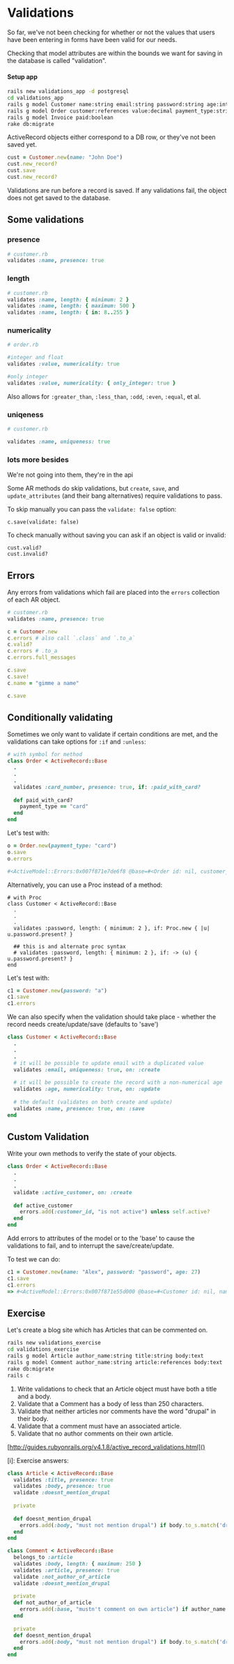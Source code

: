 # Validations

So far, we've not been checking for whether or not the values that users have been entering in forms have been valid for our needs.

Checking that model attributes are within the bounds we want for saving in the database is called "validation".

#### Setup app

```bash
rails new validations_app -d postgresql
cd validations_app
rails g model Customer name:string email:string password:string age:integer active:boolean
rails g model Order customer:references value:decimal payment_type:string card_number:string
rails g model Invoice paid:boolean
rake db:migrate
```

ActiveRecord objects either correspond to a DB row, or they've not been saved yet.

```ruby
cust = Customer.new(name: "John Doe")
cust.new_record?
cust.save
cust.new_record?
```

Validations are run before a record is saved. If any validations fail, the object does not get saved to the database.


##  Some validations

### presence

```ruby
# customer.rb
validates :name, presence: true
```

### length

```ruby
# customer.rb
validates :name, length: { minimum: 2 } 
validates :name, length: { maximum: 500 }
validates :name, length: { in: 8..255 }
```

### numericality

```ruby
# order.rb

#integer and float
validates :value, numericality: true 

#only integer
validates :value, numericality: { only_integer: true }
```

Also allows for `:greater_than`, `:less_than`, `:odd`, `:even`, `:equal`, et al.


### uniqeness

```ruby
# customer.rb

validates :name, uniqueness: true
```

### lots more besides

We're not going into them, they're in the api

Some AR methods do skip validations, but `create`, `save`, and `update_attributes` (and their bang alternatives) require validations to pass.

To skip manually you can pass the `validate: false` option:

```
c.save(validate: false)
```

To check manually without saving you can ask if an object is valid or invalid:

```
cust.valid?
cust.invalid?
```

## Errors

Any errors from validations which fail are placed into the `errors` collection of each AR object.

```ruby
# customer.rb
validates :name, presence: true

c = Customer.new
c.errors # also call `.class` and `.to_a`
c.valid?
c.errors # .to_a
c.errors.full_messages

c.save
c.save!
c.name = "gimme a name"

c.save
```

## Conditionally validating

Sometimes we only want to validate if certain conditions are met, and the validations can take options for `:if` and `:unless`:

```ruby
# with symbol for method
class Order < ActiveRecord::Base
  .
  .
  .
  validates :card_number, presence: true, if: :paid_with_card?
   
  def paid_with_card?
    payment_type == "card"
  end
end
```

Let's test with:

```ruby
o = Order.new(payment_type: "card")
o.save
o.errors

#<ActiveModel::Errors:0x007f871e7de6f8 @base=#<Order id: nil, customer_id: nil, value: nil, payment_type: "card", card_number: nil, created_at: nil, updated_at: nil>, @messages={:value=>["is not a number", "is not a number"], :card_number=>["can't be blank"]}>
```

Alternatively, you can use a Proc instead of a method:
 
```
# with Proc
class Customer < ActiveRecord::Base
  .
  . 
  .
  validates :password, length: { minimum: 2 }, if: Proc.new { |u| u.password.present? }

  ## this is and alternate proc syntax
  # validates :password, length: { minimum: 2 }, if: -> (u) { u.password.present? }
end
```

Let's test with:

```ruby
c1 = Customer.new(password: "a")
c1.save
c1.errors
```

We can also specify when the validation should take place - whether the record needs create/update/save (defaults to 'save')

```ruby
class Customer < ActiveRecord::Base
  .
  .
  .
  # it will be possible to update email with a duplicated value
  validates :email, uniqueness: true, on: :create
   
  # it will be possible to create the record with a non-numerical age
  validates :age, numericality: true, on: :update
   
  # the default (validates on both create and update)
  validates :name, presence: true, on: :save
end
```

## Custom Validation 

Write your own methods to verify the state of your objects.

```ruby
class Order < ActiveRecord::Base
  .
  .
  .
  validate :active_customer, on: :create
   
  def active_customer
    errors.add(:customer_id, "is not active") unless self.active?
  end
end
```

Add errors to attributes of the model or to the 'base' to cause the validations to fail, and to interrupt the save/create/update.

To test we can do:

```ruby 
c1 = Customer.new(name: "Alex", password: "password", age: 27)
c1.save
c1.errors
=> #<ActiveModel::Errors:0x007f871e55d000 @base=#<Customer id: nil, name: "Alex", email: nil, password: "password", age: 27, active: nil, created_at: nil, updated_at: nil>, @messages={:name=>["is too short (minimum is 8 characters)"], :customer_id=>["is not active"]}>
```

## Exercise

Let's create a blog site which has Articles that can be commented on.

```bash
rails new validations_exercise
cd validations_exercise
rails g model Article author_name:string title:string body:text
rails g model Comment author_name:string article:references body:text
rake db:migrate
rails c
```

1. Write validations to check that an Article object must have both a title and a body.
2. Validate that a Comment has a body of less than 250 characters.
3. Validate that neither articles nor comments have the word "drupal" in their body.
4. Validate that a comment must have an associated article. 
5. Validate that no author comments on their own article.

[http://guides.rubyonrails.org/v4.1.8/active_record_validations.html]()


[i]: Exercise answers:

```ruby
class Article < ActiveRecord::Base
  validates :title, presence: true
  validates :body, presence: true
  validate :doesnt_mention_drupal
  
  private
  
  def doesnt_mention_drupal
    errors.add(:body, "must not mention drupal") if body.to_s.match('drupal')
  end
end

class Comment < ActiveRecord::Base
  belongs_to :article
  validates :body, length: { maximum: 250 }
  validates :article, presence: true
  validate :not_author_of_article
  validate :doesnt_mention_drupal
  
  private
  def not_author_of_article
    errors.add(:base, "mustn't comment on own article") if author_name && article.try(:author_name)==author_name
  end
  
  private
  def doesnt_mention_drupal
    errors.add(:body, "must not mention drupal") if body.to_s.match('drupal')
  end
end
```
